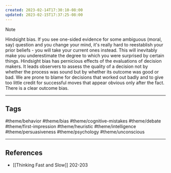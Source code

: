 ```yaml
---
created: 2023-02-14T17:30:10-08:00
updated: 2023-02-15T17:37:25-08:00
---
```



> [!NOTE]
> Hindsight bias. If you see one-sided evidence for some ambiguous (moral, say) question and you change your mind, it's really hard to reestablish your prior beliefs - you will take your current ones instead. This will inevitably make you underestimate the degree to which you were surprised by certain things.
Hindsight bias has pernicious effects of the evaluations of decision makers. It leads observers to assess the quality of a decision not by whether the process was sound but by whether its outcome was good or bad.
We are prone to blame for decisions that worked out badly and to give too little credit for successful moves that appear obvious only after the fact. There is a clear outcome bias.

---
## Tags
#theme/behavior #theme/bias #theme/cognitive-mistakes #theme/debate #theme/first-impression #theme/heuristic #theme/intelligence #theme/persuasiveness #theme/psychology #theme/unconscious 

---
## References
- [[Thinking Fast and Slow]] 202-203